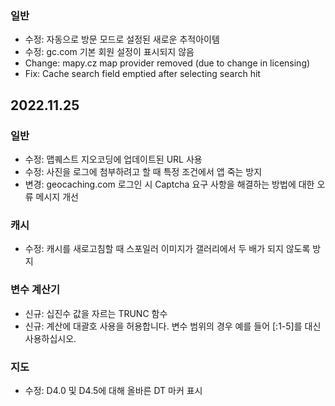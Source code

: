 
### 일반
- 수정: 자동으로 방문 모드로 설정된 새로운 추적아이템
- 수정: gc.com 기본 회원 설정이 표시되지 않음
- Change: mapy.cz map provider removed (due to change in licensing)
- Fix: Cache search field emptied after selecting search hit

## 2022.11.25

### 일반
- 수정: 맵퀘스트 지오코딩에 업데이트된 URL 사용
- 수정: 사진을 로그에 첨부하려고 할 때 특정 조건에서 앱 죽는 방지
- 변경: geocaching.com 로그인 시 Captcha 요구 사항을 해결하는 방법에 대한 오류 메시지 개선

### 캐시
- 수정: 캐시를 새로고침할 때 스포일러 이미지가 갤러리에서 두 배가 되지 않도록 방지

### 변수 계산기
- 신규: 십진수 값을 자르는 TRUNC 함수
- 신규: 계산에 대괄호 사용을 허용합니다. 변수 범위의 경우 예를 들어 \[:1-5\]를 대신 사용하십시오.

### 지도
- 수정: D4.0 및 D4.5에 대해 올바른 DT 마커 표시
